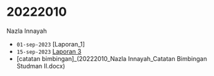 # 20222010
Nazla Innayah


+ `01-sep-2023` [Laporan_1] 
+ `15-sep-2023` [Laporan 3](2023_09_15_Presentasi3.pptx)
+ [catatan bimbingan]_(20222010_Nazla Innayah_Catatan Bimbingan Studman II.docx)

